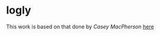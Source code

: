 # logly

This work is based on that done by _Casey MacPherson_ [here](https://www.codedad.net/2017/08/26/asp-net-core-2-response-logging-2/)
